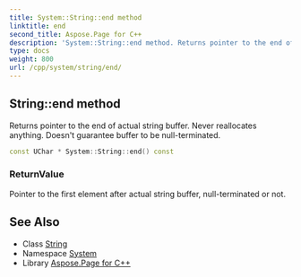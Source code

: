 ```yaml
---
title: System::String::end method
linktitle: end
second_title: Aspose.Page for C++
description: 'System::String::end method. Returns pointer to the end of actual string buffer. Never reallocates anything. Doesn''t guarantee buffer to be null-terminated in C++.'
type: docs
weight: 800
url: /cpp/system/string/end/
---
```

## String::end method


Returns pointer to the end of actual string buffer. Never reallocates anything. Doesn't guarantee buffer to be null-terminated.

```cpp
const UChar * System::String::end() const
```


### ReturnValue

Pointer to the first element after actual string buffer, null-terminated or not.

## See Also

* Class [String](../)
* Namespace [System](../../)
* Library [Aspose.Page for C++](../../../)
